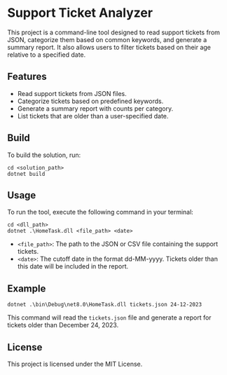 # Support Ticket Analyzer

This project is a command-line tool designed to read support tickets from JSON, 
categorize them based on common keywords, 
and generate a summary report. 
It also allows users to filter tickets based on their age relative to a specified date.

## Features

- Read support tickets from JSON files.
- Categorize tickets based on predefined keywords.
- Generate a summary report with counts per category.
- List tickets that are older than a user-specified date.

## Build

To build the solution, run:

```
cd <solution_path>
dotnet build
```

## Usage

To run the tool, execute the following command in your terminal:

```
cd <dll_path>
dotnet .\HomeTask.dll <file_path> <date>
```

- `<file_path>`: The path to the JSON or CSV file containing the support tickets.
- `<date>`: The cutoff date in the format dd-MM-yyyy. Tickets older than this date will be included in the report.

## Example

```
dotnet .\bin\Debug\net8.0\HomeTask.dll tickets.json 24-12-2023
```

This command will read the `tickets.json` file and generate a report for tickets older than December 24, 2023.

## License

This project is licensed under the MIT License.
